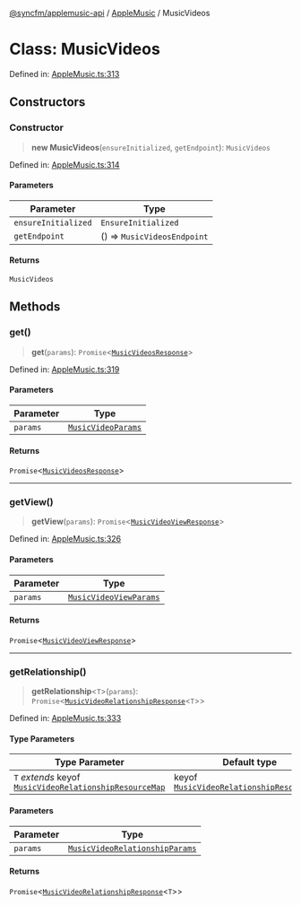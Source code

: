 [@syncfm/applemusic-api](../../../../globals.md) / [AppleMusic](../index.md) / MusicVideos

# Class: MusicVideos

Defined in: [AppleMusic.ts:313](https://github.com/sync-fm/applemusic-api/blob/a6a8471d4d51a41f6bd8af9d95c8abf0126e10f4/src/AppleMusic.ts#L313)

## Constructors

### Constructor

> **new MusicVideos**(`ensureInitialized`, `getEndpoint`): `MusicVideos`

Defined in: [AppleMusic.ts:314](https://github.com/sync-fm/applemusic-api/blob/a6a8471d4d51a41f6bd8af9d95c8abf0126e10f4/src/AppleMusic.ts#L314)

#### Parameters

| Parameter | Type |
| ------ | ------ |
| `ensureInitialized` | `EnsureInitialized` |
| `getEndpoint` | () => `MusicVideosEndpoint` |

#### Returns

`MusicVideos`

## Methods

### get()

> **get**(`params`): `Promise`\<[`MusicVideosResponse`](../namespaces/MusicVideosTypes/interfaces/MusicVideosResponse.md)\>

Defined in: [AppleMusic.ts:319](https://github.com/sync-fm/applemusic-api/blob/a6a8471d4d51a41f6bd8af9d95c8abf0126e10f4/src/AppleMusic.ts#L319)

#### Parameters

| Parameter | Type |
| ------ | ------ |
| `params` | [`MusicVideoParams`](../namespaces/MusicVideosTypes/interfaces/MusicVideoParams.md) |

#### Returns

`Promise`\<[`MusicVideosResponse`](../namespaces/MusicVideosTypes/interfaces/MusicVideosResponse.md)\>

***

### getView()

> **getView**(`params`): `Promise`\<[`MusicVideoViewResponse`](../namespaces/MusicVideosTypes/interfaces/MusicVideoViewResponse.md)\>

Defined in: [AppleMusic.ts:326](https://github.com/sync-fm/applemusic-api/blob/a6a8471d4d51a41f6bd8af9d95c8abf0126e10f4/src/AppleMusic.ts#L326)

#### Parameters

| Parameter | Type |
| ------ | ------ |
| `params` | [`MusicVideoViewParams`](../namespaces/MusicVideosTypes/interfaces/MusicVideoViewParams.md) |

#### Returns

`Promise`\<[`MusicVideoViewResponse`](../namespaces/MusicVideosTypes/interfaces/MusicVideoViewResponse.md)\>

***

### getRelationship()

> **getRelationship**\<`T`\>(`params`): `Promise`\<[`MusicVideoRelationshipResponse`](../namespaces/MusicVideosTypes/interfaces/MusicVideoRelationshipResponse.md)\<`T`\>\>

Defined in: [AppleMusic.ts:333](https://github.com/sync-fm/applemusic-api/blob/a6a8471d4d51a41f6bd8af9d95c8abf0126e10f4/src/AppleMusic.ts#L333)

#### Type Parameters

| Type Parameter | Default type |
| ------ | ------ |
| `T` *extends* keyof [`MusicVideoRelationshipResourceMap`](../namespaces/MusicVideosTypes/type-aliases/MusicVideoRelationshipResourceMap.md) | keyof [`MusicVideoRelationshipResourceMap`](../namespaces/MusicVideosTypes/type-aliases/MusicVideoRelationshipResourceMap.md) |

#### Parameters

| Parameter | Type |
| ------ | ------ |
| `params` | [`MusicVideoRelationshipParams`](../namespaces/MusicVideosTypes/interfaces/MusicVideoRelationshipParams.md) |

#### Returns

`Promise`\<[`MusicVideoRelationshipResponse`](../namespaces/MusicVideosTypes/interfaces/MusicVideoRelationshipResponse.md)\<`T`\>\>

